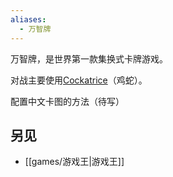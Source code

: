```yaml
---
aliases:
  - 万智牌
---
```

万智牌，是世界第一款集换式卡牌游戏。

对战主要使用[Cockatrice](https://cockatrice.github.io/)（鸡蛇）。

配置中文卡图的方法（待写）

## 另见

- [[games/游戏王|游戏王]]
